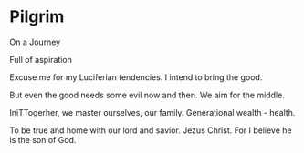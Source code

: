 # Pilgrim
On a Journey

Full of aspiration 

Excuse me for my Luciferian tendencies. I intend to bring the good.

But even the good needs some evil now and then. We aim for the middle.

IniTTogerher, we master ourselves, our family. Generational wealth - health. 

To be true and home with our lord and savior. Jezus Christ. For I believe he is the son of God. 

